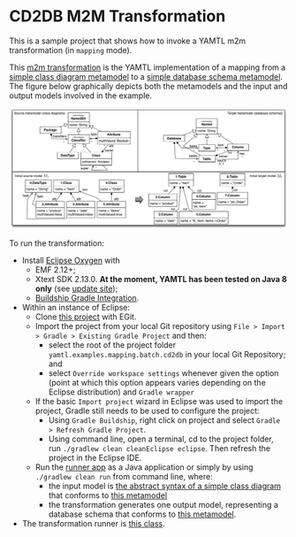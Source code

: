 # CD2DB M2M Transformation

This is a sample project that shows how to invoke a YAMTL m2m transformation (in `mapping` mode).

This [m2m transformation](./src/main/java/cd2db/cd2db.xtend) is the YAMTL implementation of a mapping from a [simple class diagram metamodel](./src/main/resources/metamodels/CD.emf) to a [simple database schema metamodel](./src/main/resources/metamodels/Relational.emf). The figure below graphically depicts both the metamodels and the input and output models involved in the example.

<img src="./src/main/resources/metamodels/cd2db.png" alt="Transformation from CD to DB">


To run the transformation:
* Install [Eclipse Oxygen](https://www.eclipse.org/downloads/packages/eclipse-modeling-tools/oxygen3a) with 
  * EMF 2.12+;
  * Xtext SDK 2.13.0. **At the moment, YAMTL has been tested on Java 8 only** (see [update site](http://download.eclipse.org/modeling/tmf/xtext/updates/composite/releases/));
  * [Buildship Gradle Integration](https://marketplace.eclipse.org/content/buildship-gradle-integration).
* Within an instance of Eclipse:
  * Clone [this project](https://github.com/yamtl/examples) with EGit.
  * Import the project from your local Git repository using `File > Import > Gradle > Existing Gradle Project` and then:
    * select the root of the project folder `yamtl.examples.mapping.batch.cd2db` in your local Git Repository; and
    * select `Override workspace settings` whenever given the option (point at which this option appears varies depending on the Eclipse distribution) and `Gradle wrapper`
  * If the basic `Import project` wizard in Eclipse was used to import the project, Gradle still needs to be used to configure the project:
    * Using `Gradle Buildship`, right click on project and select `Gradle > Refresh Gradle Project`.
    * Using command line, open a terminal, cd to the project folder, run `./gradlew clean cleanEclipse eclipse`. Then refresh the project in the Eclipse IDE.    
  * Run the [runner app](src/main/java/cd2db/Runner.xtend) as a Java application or simply by using `./gradlew clean run` from command line, where:
    * the input model is [the abstract syntax of a simple class diagram](src/main/java/cd2db/sourceModel.pdf) that conforms to [this metamodel](src/main/resources/metamodels/CD.emf)
    * the transformation generates one output model, representing a database schema that conforms to [this metamodel](src/main/resources/metamodels/Relational.emf). 
* The transformation runner is [this class](src/main/java/cd2db/Runner.xtend).